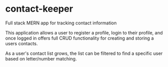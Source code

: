 # contact-keeper
Full stack MERN app for tracking contact information

This application allows a user to register a profile, login to their profile, and once logged in offers full CRUD functionality for creating and storing a users contacts.

As a user's contact list grows, the list can be filtered to find a specific user based on letter/number matching.
